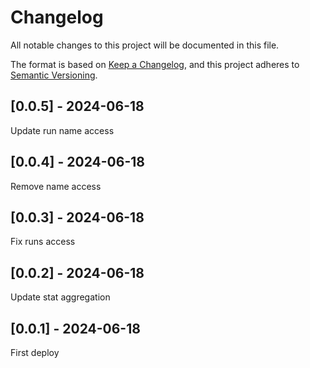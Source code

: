 # Changelog
All notable changes to this project will be documented in this file.

The format is based on [Keep a Changelog](https://keepachangelog.com/en/1.0.0/),
and this project adheres to [Semantic Versioning](https://semver.org/spec/v2.0.0.html).

## [0.0.5] - 2024-06-18
Update run name access

## [0.0.4] - 2024-06-18
Remove name access

## [0.0.3] - 2024-06-18
Fix runs access

## [0.0.2] - 2024-06-18
Update stat aggregation

## [0.0.1] - 2024-06-18
First deploy
